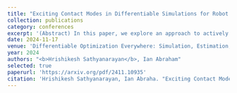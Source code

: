 ```yaml
---
title: "Exciting Contact Modes in Differentiable Simulations for Robot Learning"
collection: publications
category: conferences
excerpt: '(Abstract) In this paper, we explore an approach to actively plan and excite contact modes in differentiable simulators as a means to tighten the sim-to-real gap. We propose an optimal experimental design approach derived from information-theoretic methods to identify and search for information-rich contact modes through the use of contact-implicit optimization. We demonstrate our approach on a robot parameter estimation problem with unknown inertial and kinematic parameters which actively seeks contacts with a nearby surface. We show that our approach improves the identification of unknown parameter estimates over experimental runs by an estimate error reduction of at least ~84% when compared to a random sampling baseline, with significantly higher information gains.'
date: 2024-11-17
venue: 'Differentiable Optimization Everywhere: Simulation, Estimation, Learning, and Control, a Conference on Robot Learning (CoRL) Workshop'
year: 2024
authors: "<b>Hrishikesh Sathyanarayan</b>, Ian Abraham"
selected: true
paperurl: 'https://arxiv.org/pdf/2411.10935'
citation: 'Hrishikesh Sathyanarayan, Ian Abraha. "Exciting Contact Modes in Differentiable Simulations for Robot Learning," 2024.'
---
```

